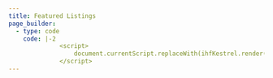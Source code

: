 ```yaml
---
title: Featured Listings
page_builder:
  - type: code
    code: |-2
              <script>
                  document.currentScript.replaceWith(ihfKestrel.render());
              </script>
---
```

